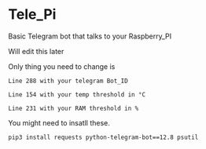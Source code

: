 # Tele_Pi
Basic Telegram bot that talks to your Raspberry_PI


Will edit this later 

Only thing you need to change is
```
Line 288 with your telegram Bot_ID
```

```
Line 154 with your temp threshold in °C
```
```
Line 231 with your RAM threshold in %
```

You might need to insatll these. 
```
pip3 install requests python-telegram-bot==12.8 psutil
```
